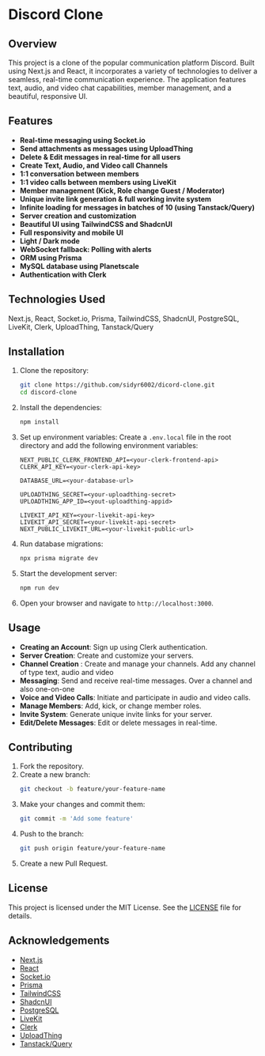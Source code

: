 # Discord Clone

## Overview

This project is a clone of the popular communication platform Discord. Built using Next.js and React, it incorporates a variety of technologies to deliver a seamless, real-time communication experience. The application features text, audio, and video chat capabilities, member management, and a beautiful, responsive UI.

## Features

- **Real-time messaging using Socket.io**
- **Send attachments as messages using UploadThing**
- **Delete & Edit messages in real-time for all users**
- **Create Text, Audio, and Video call Channels**
- **1:1 conversation between members**
- **1:1 video calls between members using LiveKit**
- **Member management (Kick, Role change Guest / Moderator)**
- **Unique invite link generation & full working invite system**
- **Infinite loading for messages in batches of 10 (using Tanstack/Query)**
- **Server creation and customization**
- **Beautiful UI using TailwindCSS and ShadcnUI**
- **Full responsivity and mobile UI**
- **Light / Dark mode**
- **WebSocket fallback: Polling with alerts**
- **ORM using Prisma**
- **MySQL database using Planetscale**
- **Authentication with Clerk**

## Technologies Used

Next.js, React, Socket.io, Prisma, TailwindCSS, ShadcnUI, PostgreSQL, LiveKit, Clerk, UploadThing, Tanstack/Query

## Installation

1. Clone the repository:
   ```bash
   git clone https://github.com/sidyr6002/dicord-clone.git
   cd discord-clone
   ```

2. Install the dependencies:
   ```bash
   npm install
   ```

3. Set up environment variables:
   Create a `.env.local` file in the root directory and add the following environment variables:
   ```env
   NEXT_PUBLIC_CLERK_FRONTEND_API=<your-clerk-frontend-api>
   CLERK_API_KEY=<your-clerk-api-key>

   DATABASE_URL=<your-database-url>

   UPLOADTHING_SECRET=<your-uploadthing-secret>
   UPLOADTHING_APP_ID=<yout-uploadthing-appid>

   LIVEKIT_API_KEY=<your-livekit-api-key>
   LIVEKIT_API_SECRET=<your-livekit-api-secret>
   NEXT_PUBLIC_LIVEKIT_URL=<your-livekit-public-url>
   ```

4. Run database migrations:
   ```bash
   npx prisma migrate dev
   ```

5. Start the development server:
   ```bash
   npm run dev
   ```

6. Open your browser and navigate to `http://localhost:3000`.

## Usage

- **Creating an Account**: Sign up using Clerk authentication.
- **Server Creation**: Create and customize your servers.
- **Channel Creation** : Create and manage your channels. Add any channel of type text, audio and video
- **Messaging**: Send and receive real-time messages. Over a channel and also one-on-one
- **Voice and Video Calls**: Initiate and participate in audio and video calls.
- **Manage Members**: Add, kick, or change member roles.
- **Invite System**: Generate unique invite links for your server.
- **Edit/Delete Messages**: Edit or delete messages in real-time.

## Contributing

1. Fork the repository.
2. Create a new branch:
   ```bash
   git checkout -b feature/your-feature-name
   ```
3. Make your changes and commit them:
   ```bash
   git commit -m 'Add some feature'
   ```
4. Push to the branch:
   ```bash
   git push origin feature/your-feature-name
   ```
5. Create a new Pull Request.

## License

This project is licensed under the MIT License. See the [LICENSE](LICENSE) file for details.

## Acknowledgements

- [Next.js](https://nextjs.org/)
- [React](https://reactjs.org/)
- [Socket.io](https://socket.io/)
- [Prisma](https://www.prisma.io/)
- [TailwindCSS](https://tailwindcss.com/)
- [ShadcnUI](https://shadcn.dev/)
- [PostgreSQL](https://www.postgresql.org/)
- [LiveKit](https://livekit.io/)
- [Clerk](https://clerk.dev/)
- [UploadThing](https://uploadthing.com/)
- [Tanstack/Query](https://tanstack.com/query)
